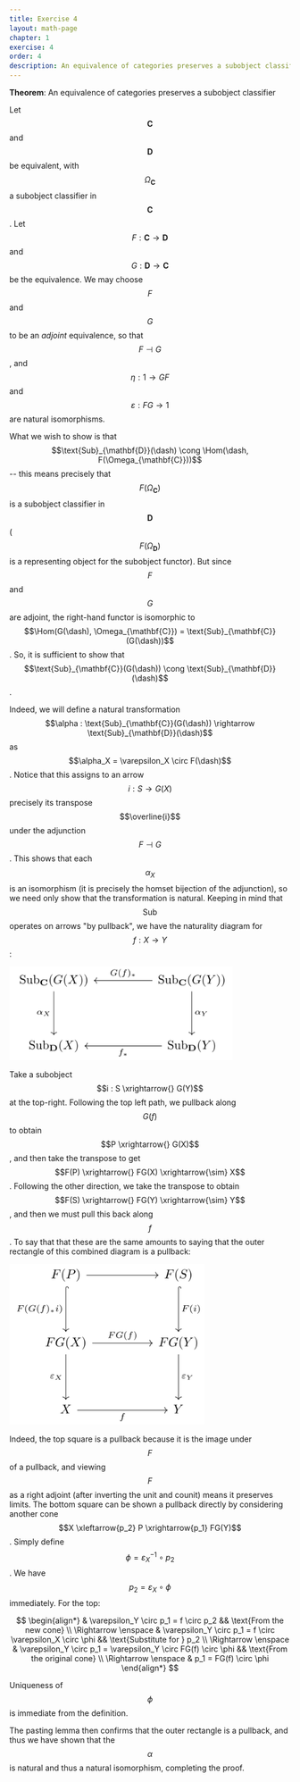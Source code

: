 ```yaml
---
title: Exercise 4
layout: math-page
chapter: 1
exercise: 4
order: 4
description: An equivalence of categories preserves a subobject classifier
---
```



**Theorem**:
An equivalence of categories preserves a subobject classifier


Let $$\mathbf{C}$$ and $$\mathbf{D}$$ be equivalent, with $$\Omega_{\mathbf{C}}$$ a subobject classifier in $$\mathbf{C}$$.
Let $$F : \mathbf{C} \rightarrow \mathbf{D}$$ and $$G : \mathbf{D} \rightarrow \mathbf{C}$$ be the equivalence.
We may choose $$F$$ and $$G$$ to be an *adjoint* equivalence, so that $$F \dashv G$$, and $$\eta : 1 \rightarrow GF$$ and $$\varepsilon : FG \rightarrow 1$$ are natural isomorphisms.

What we wish to show is that $$\text{Sub}_{\mathbf{D}}(\dash) \cong \Hom(\dash, F(\Omega_{\mathbf{C}}))$$ -- this means precisely that $$F(\Omega_{\mathbf{C}})$$ is a subobject classifier in $$\mathbf{D}$$ ($$F(\Omega_{\mathbf{D}})$$ is a representing object for the subobject functor).
But since $$F$$ and $$G$$ are adjoint, the right-hand functor is isomorphic to $$\Hom(G(\dash), \Omega_{\mathbf{C}}) = \text{Sub}_{\mathbf{C}}(G(\dash))$$.
So, it is sufficient to show that $$\text{Sub}_{\mathbf{C}}(G(\dash)) \cong \text{Sub}_{\mathbf{D}}(\dash)$$.

Indeed, we will define a natural transformation $$\alpha : \text{Sub}_{\mathbf{C}}(G(\dash)) \rightarrow \text{Sub}_{\mathbf{D}}(\dash)$$ as $$\alpha_X = \varepsilon_X \circ F(\dash)$$.
Notice that this assigns to an arrow $$i : S \rightarrow G(X)$$ precisely its transpose $$\overline{i}$$ under the adjunction $$F \dashv G$$.
This shows that each $$\alpha_X$$ is an isomorphism (it is precisely the homset bijection of the adjunction), so we need only show that the transformation is natural.
Keeping in mind that $$\text{Sub}$$ operates on arrows "by pullback", we have the naturality diagram for $$f : X \rightarrow Y$$:

<div class="math-figure"><img src="/img/math_solutions/maclane/e1-4_1.svg" width="400"/></div>

Take a subobject $$i : S \xrightarrow{} G(Y)$$ at the top-right.
Following the top left path, we pullback along $$G(f)$$ to obtain $$P \xrightarrow{} G(X)$$, and then take the transpose to get $$F(P) \xrightarrow{} FG(X) \xrightarrow{\sim} X$$.
Following the other direction, we take the transpose to obtain $$F(S) \xrightarrow{} FG(Y) \xrightarrow{\sim} Y$$, and then we must pull this back along $$f$$.
To say that that these are the same amounts to saying that the outer rectangle of this combined diagram is a pullback:

<div class="math-figure"><img src="/img/math_solutions/maclane/e1-4_2.svg" width="350"/></div>

Indeed, the top square is a pullback because it is the image under $$F$$ of a pullback, and viewing $$F$$ as a right adjoint (after inverting the unit and counit) means it preserves limits.
The bottom square can be shown a pullback directly by considering another cone $$X \xleftarrow{p_2} P \xrightarrow{p_1} FG(Y)$$.
Simply define $$\phi = \varepsilon_X^{-1} \circ p_2$$.
We have $$p_2 = \varepsilon_X \circ \phi$$ immediately.
For the top:

$$
\begin{align*}
& \varepsilon_Y \circ p_1 = f \circ p_2 && \text{From the new cone} \\
\Rightarrow \enspace & \varepsilon_Y \circ p_1 = f \circ \varepsilon_X \circ \phi && \text{Substitute for } p_2 \\
\Rightarrow \enspace & \varepsilon_Y \circ p_1 = \varepsilon_Y \circ FG(f) \circ \phi && \text{From the original cone} \\
\Rightarrow \enspace & p_1 = FG(f) \circ \phi
\end{align*}
$$


Uniqueness of $$\phi$$ is immediate from the definition.

The pasting lemma then confirms that the outer rectangle is a pullback, and thus we have shown that the $$\alpha$$ is natural and thus a natural isomorphism, completing the proof.
